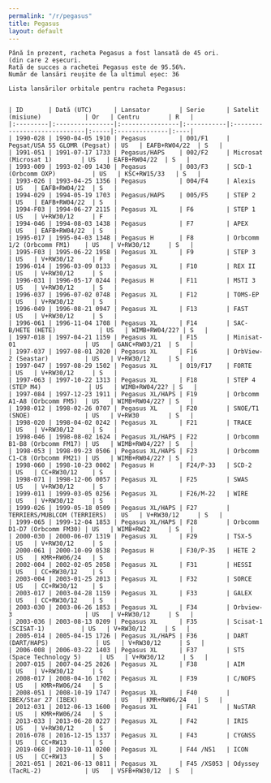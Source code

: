 ```yaml
---
permalink: "/r/pegasus"
title: Pegasus
layout: default
---
```


    Până în prezent, racheta Pegasus a fost lansată de 45 ori.
    (din care 2 eșecuri.
    Rată de succes a rachetei Pegasus este de 95.56%.
    Număr de lansări reușite de la ultimul eșec: 36
    
    Lista lansărilor orbitale pentru racheta Pegasus:
    
    
    | ID       | Dată (UTC)      | Lansator        | Serie      | Satelit (misiune)            | Or   | Centru        | R   |
    |:---------|:----------------|:----------------|:-----------|:-----------------------------|:-----|:--------------|:----|
    | 1990-028 | 1990-04-05 1910 | Pegasus         | 001/F1     | Pegsat/USA 55 GLOMR (Pegsat) | US   | EAFB+RW04/22  | S   |
    | 1991-051 | 1991-07-17 1733 | Pegasus/HAPS    | 002/F2     | Microsat (Microsat 1)        | US   | EAFB+RW04/22  | S   |
    | 1993-009 | 1993-02-09 1430 | Pegasus         | 003/F3     | SCD-1 (Orbcomm OXP)          | US   | KSC+RW15/33   | S   |
    | 1993-026 | 1993-04-25 1356 | Pegasus         | 004/F4     | Alexis                       | US   | EAFB+RW04/22  | S   |
    | 1994-029 | 1994-05-19 1703 | Pegasus/HAPS    | 005/F5     | STEP 2                       | US   | EAFB+RW04/22  | S   |
    | 1994-F03 | 1994-06-27 2115 | Pegasus XL      | F6         | STEP 1                       | US   | V+RW30/12     | F   |
    | 1994-046 | 1994-08-03 1438 | Pegasus         | F7         | APEX                         | US   | EAFB+RW04/22  | S   |
    | 1995-017 | 1995-04-03 1348 | Pegasus H       | F8         | Orbcomm 1/2 (Orbcomm FM1)    | US   | V+RW30/12     | S   |
    | 1995-F03 | 1995-06-22 1958 | Pegasus XL      | F9         | STEP 3                       | US   | V+RW30/12     | F   |
    | 1996-014 | 1996-03-09 0133 | Pegasus XL      | F10        | REX II                       | US   | V+RW30/12     | S   |
    | 1996-031 | 1996-05-17 0244 | Pegasus H       | F11        | MSTI 3                       | US   | V+RW30/12     | S   |
    | 1996-037 | 1996-07-02 0748 | Pegasus XL      | F12        | TOMS-EP                      | US   | V+RW30/12     | S   |
    | 1996-049 | 1996-08-21 0947 | Pegasus XL      | F13        | FAST                         | US   | V+RW30/12     | S   |
    | 1996-061 | 1996-11-04 1708 | Pegasus XL      | F14        | SAC-B/HETE (HETE)            | US   | WIMB+RW04/22? | S   |
    | 1997-018 | 1997-04-21 1159 | Pegasus XL      | F15        | Minisat-01                   | US   | GANC+RW03/21  | S   |
    | 1997-037 | 1997-08-01 2020 | Pegasus XL      | F16        | OrbView-2 (Seastar)          | US   | V+RW30/12     | S   |
    | 1997-047 | 1997-08-29 1502 | Pegasus XL      | 019/F17    | FORTE                        | US   | V+RW30/12     | S   |
    | 1997-063 | 1997-10-22 1313 | Pegasus XL      | F18        | STEP 4 (STEP M4)             | US   | WIMB+RW04/22? | S   |
    | 1997-084 | 1997-12-23 1911 | Pegasus XL/HAPS | F19        | Orbcomm A1-A8 (Orbcomm FM5)  | US   | WIMB+RW04/22? | S   |
    | 1998-012 | 1998-02-26 0707 | Pegasus XL      | F20        | SNOE/T1 (SNOE)               | US   | V+RW30        | S   |
    | 1998-020 | 1998-04-02 0242 | Pegasus XL      | F21        | TRACE                        | US   | V+RW30/12     | S   |
    | 1998-046 | 1998-08-02 1624 | Pegasus XL/HAPS | F22        | Orbcomm B1-B8 (Orbcomm FM17) | US   | WIMB+RW04/22? | S   |
    | 1998-053 | 1998-09-23 0506 | Pegasus XL/HAPS | F23        | Orbcomm C1-C8 (Orbcomm FM21) | US   | WIMB+RW04/22? | S   |
    | 1998-060 | 1998-10-23 0002 | Pegasus H       | F24/P-33   | SCD-2                        | US   | CC+RW30/12    | S   |
    | 1998-071 | 1998-12-06 0057 | Pegasus XL      | F25        | SWAS                         | US   | V+RW30/12     | S   |
    | 1999-011 | 1999-03-05 0256 | Pegasus XL      | F26/M-22   | WIRE                         | US   | V+RW30/12     | S   |
    | 1999-026 | 1999-05-18 0509 | Pegasus XL/HAPS | F27        | TERRIERS/MUBLCOM (TERRIERS)  | US   | V+RW30/12     | S   |
    | 1999-065 | 1999-12-04 1853 | Pegasus XL/HAPS | F28        | Orbcomm D1-D7 (Orbcomm FM30) | US   | WIMB+RW22     | S   |
    | 2000-030 | 2000-06-07 1319 | Pegasus XL      | F29        | TSX-5                        | US   | V+RW30/12     | S   |
    | 2000-061 | 2000-10-09 0538 | Pegasus H       | F30/P-35   | HETE 2                       | US   | KMR+RW06/24   | S   |
    | 2002-004 | 2002-02-05 2058 | Pegasus XL      | F31        | HESSI                        | US   | CC+RW30/12    | S   |
    | 2003-004 | 2003-01-25 2013 | Pegasus XL      | F32        | SORCE                        | US   | CC+RW30/12    | S   |
    | 2003-017 | 2003-04-28 1159 | Pegasus XL      | F33        | GALEX                        | US   | CC+RW30/12    | S   |
    | 2003-030 | 2003-06-26 1853 | Pegasus XL      | F34        | Orbview-3                    | US   | V+RW30/12     | S   |
    | 2003-036 | 2003-08-13 0209 | Pegasus XL      | F35        | Scisat-1 (SCISAT-1)          | US   | V+RW30/12     | S   |
    | 2005-014 | 2005-04-15 1726 | Pegasus XL/HAPS | F36        | DART (DART/HAPS)             | US   | V+RW30/12     | S   |
    | 2006-008 | 2006-03-22 1403 | Pegasus XL      | F37        | ST5 (Space Technology 5)     | US   | V+RW30/12     | S   |
    | 2007-015 | 2007-04-25 2026 | Pegasus XL      | F38        | AIM                          | US   | V+RW30/12     | S   |
    | 2008-017 | 2008-04-16 1702 | Pegasus XL      | F39        | C/NOFS                       | US   | KMR+RW06/24   | S   |
    | 2008-051 | 2008-10-19 1747 | Pegasus XL      | F40        | IBEX/Star 27 (IBEX)          | US   | KMR+RW06/24   | S   |
    | 2012-031 | 2012-06-13 1600 | Pegasus XL      | F41        | NuSTAR                       | US   | KMR+RW06/24   | S   |
    | 2013-033 | 2013-06-28 0227 | Pegasus XL      | F42        | IRIS                         | US   | V+RW30/12     | S   |
    | 2016-078 | 2016-12-15 1337 | Pegasus XL      | F43        | CYGNSS                       | US   | CC+RW13       | S   |
    | 2019-068 | 2019-10-11 0200 | Pegasus XL      | F44 /N51   | ICON                         | US   | CC+RW13       | S   |
    | 2021-051 | 2021-06-13 0811 | Pegasus XL      | F45 /XS053 | Odyssey (TacRL-2)            | US   | VSFB+RW30/12  | S   |

